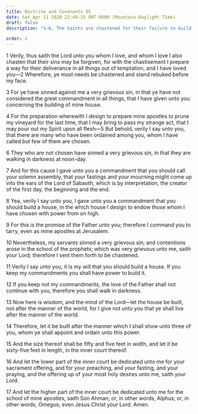 ```yaml
---
title: Doctrine and Covenants 95
date: Sat Apr 11 2020 22:48:25 GMT-0600 (Mountain Daylight Time)
draft: false
description: "1–6, The Saints are chastened for their failure to build the house of the Lord; 7–10, The Lord desires to use His house to endow His people with power from on high; 11–17, The house is to be dedicated as a place of worship and for the school of the Apostles."

order: 1
---
```

    
1 Verily, thus saith the Lord unto you whom I love, and whom I love I also chasten that their sins may be forgiven, for with the chastisement I prepare a way for their deliverance in all things out of temptation, and I have loved you—2 Wherefore, ye must needs be chastened and stand rebuked before my face.

3 For ye have sinned against me a very grievous sin, in that ye have not considered the great commandment in all things, that I have given unto you concerning the building of mine house.

4 For the preparation wherewith I design to prepare mine apostles to prune my vineyard for the last time, that I may bring to pass my strange act, that I may pour out my Spirit upon all flesh—5 But behold, verily I say unto you, that there are many who have been ordained among you, whom I have called but few of them are chosen.

6 They who are not chosen have sinned a very grievous sin, in that they are walking in darkness at noon-day.

7 And for this cause I gave unto you a commandment that you should call your solemn assembly, that your fastings and your mourning might come up into the ears of the Lord of Sabaoth, which is by interpretation, the creator of the first day, the beginning and the end.

8 Yea, verily I say unto you, I gave unto you a commandment that you should build a house, in the which house I design to endow those whom I have chosen with power from on high.

9 For this is the promise of the Father unto you; therefore I command you to tarry, even as mine apostles at Jerusalem.

10 Nevertheless, my servants sinned a very grievous sin; and contentions arose in the school of the prophets; which was very grievous unto me, saith your Lord; therefore I sent them forth to be chastened.

11 Verily I say unto you, it is my will that you should build a house. If you keep my commandments you shall have power to build it.

12 If you keep not my commandments, the love of the Father shall not continue with you, therefore you shall walk in darkness.

13 Now here is wisdom, and the mind of the Lord—let the house be built, not after the manner of the world, for I give not unto you that ye shall live after the manner of the world.

14 Therefore, let it be built after the manner which I shall show unto three of you, whom ye shall appoint and ordain unto this power.

15 And the size thereof shall be fifty and five feet in width, and let it be sixty-five feet in length, in the inner court thereof.

16 And let the lower part of the inner court be dedicated unto me for your sacrament offering, and for your preaching, and your fasting, and your praying, and the offering up of your most holy desires unto me, saith your Lord.

17 And let the higher part of the inner court be dedicated unto me for the school of mine apostles, saith Son Ahman; or, in other words, Alphus; or, in other words, Omegus; even Jesus Christ your Lord. Amen.
